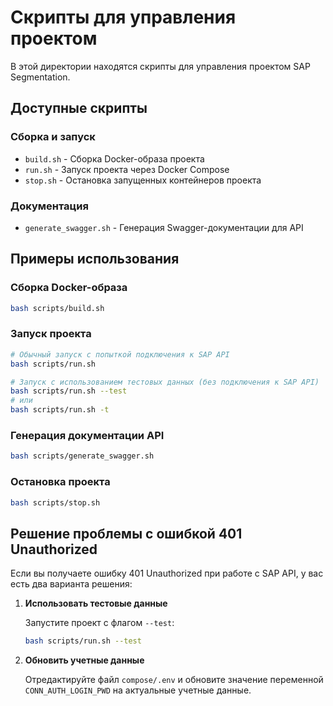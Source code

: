 # Скрипты для управления проектом

В этой директории находятся скрипты для управления проектом SAP Segmentation.

## Доступные скрипты

### Сборка и запуск

- `build.sh` - Сборка Docker-образа проекта
- `run.sh` - Запуск проекта через Docker Compose
- `stop.sh` - Остановка запущенных контейнеров проекта

### Документация

- `generate_swagger.sh` - Генерация Swagger-документации для API

## Примеры использования

### Сборка Docker-образа

```bash
bash scripts/build.sh
```

### Запуск проекта

```bash
# Обычный запуск с попыткой подключения к SAP API
bash scripts/run.sh

# Запуск с использованием тестовых данных (без подключения к SAP API)
bash scripts/run.sh --test
# или
bash scripts/run.sh -t
```

### Генерация документации API

```bash
bash scripts/generate_swagger.sh
```

### Остановка проекта

```bash
bash scripts/stop.sh
```

## Решение проблемы с ошибкой 401 Unauthorized

Если вы получаете ошибку 401 Unauthorized при работе с SAP API, у вас есть два варианта решения:

1. **Использовать тестовые данные**

   Запустите проект с флагом `--test`:

   ```bash
   bash scripts/run.sh --test
   ```

2. **Обновить учетные данные**

   Отредактируйте файл `compose/.env` и обновите значение переменной `CONN_AUTH_LOGIN_PWD` на актуальные учетные данные.
